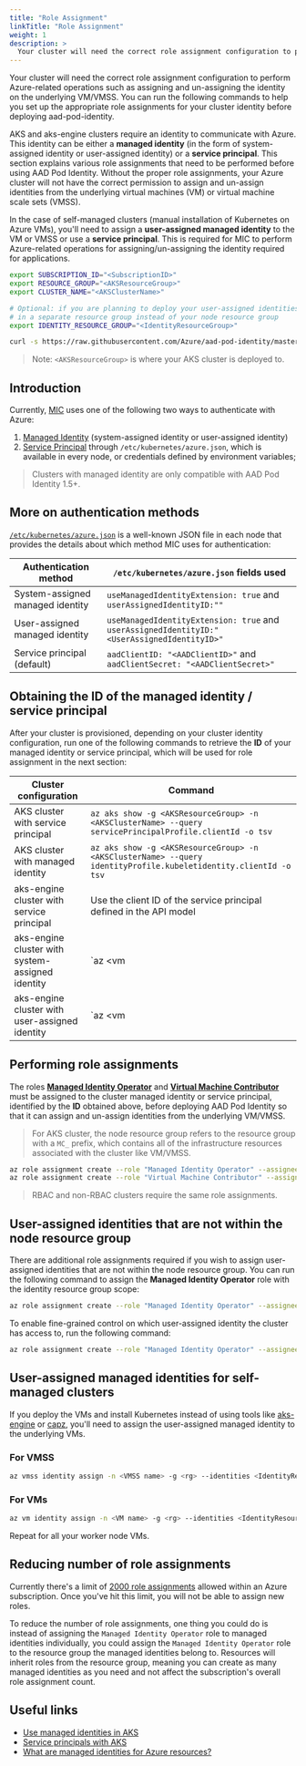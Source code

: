 ```yaml
---
title: "Role Assignment"
linkTitle: "Role Assignment"
weight: 1
description: >
  Your cluster will need the correct role assignment configuration to perform Azure-related operations.
---
```


Your cluster will need the correct role assignment configuration to perform Azure-related operations such as assigning and un-assigning the identity on the underlying VM/VMSS. You can run the following commands to help you set up the appropriate role assignments for your cluster identity before deploying aad-pod-identity.

AKS and aks-engine clusters require an identity to communicate with Azure. This identity can be either a **managed identity** (in the form of system-assigned identity or user-assigned identity) or a **service principal**. This section explains various role assignments that need to be performed before using AAD Pod Identity. Without the proper role assignments, your Azure cluster will not have the correct permission to assign and un-assign identities from the underlying virtual machines (VM) or virtual machine scale sets (VMSS). 

In the case of self-managed clusters (manual installation of Kubernetes on Azure VMs), you'll need to assign a **user-assigned managed identity** to the VM or VMSS or use a **service principal**. This is required for MIC to perform Azure-related operations for assigning/un-assigning the identity required for applications.

```bash
export SUBSCRIPTION_ID="<SubscriptionID>"
export RESOURCE_GROUP="<AKSResourceGroup>"
export CLUSTER_NAME="<AKSClusterName>"

# Optional: if you are planning to deploy your user-assigned identities
# in a separate resource group instead of your node resource group
export IDENTITY_RESOURCE_GROUP="<IdentityResourceGroup>"

curl -s https://raw.githubusercontent.com/Azure/aad-pod-identity/master/hack/role-assignment.sh | bash
```

> Note: `<AKSResourceGroup>` is where your AKS cluster is deployed to.

## Introduction

Currently, [MIC](../../concepts/mic) uses one of the following two ways to authenticate with Azure:

1. [Managed Identity](https://docs.microsoft.com/en-us/azure/aks/use-managed-identity) (system-assigned identity or user-assigned identity)
2. [Service Principal](https://docs.microsoft.com/en-us/azure/aks/kubernetes-service-principal) through `/etc/kubernetes/azure.json`, which is available in every node, or credentials defined by environment variables;

> Clusters with managed identity are only compatible with AAD Pod Identity 1.5+.

## More on authentication methods

[`/etc/kubernetes/azure.json`](https://kubernetes-sigs.github.io/cloud-provider-azure/install/configs/) is a well-known JSON file in each node that provides the details about which method MIC uses for authentication:

| Authentication method            | `/etc/kubernetes/azure.json` fields used                                                    |
|----------------------------------|---------------------------------------------------------------------------------------------|
| System-assigned managed identity | `useManagedIdentityExtension: true` and `userAssignedIdentityID:""`                         |
| User-assigned managed identity   | `useManagedIdentityExtension: true` and `userAssignedIdentityID:"<UserAssignedIdentityID>"` |
| Service principal (default)      | `aadClientID: "<AADClientID>"` and `aadClientSecret: "<AADClientSecret>"`                   |

## Obtaining the ID of the managed identity / service principal

After your cluster is provisioned, depending on your cluster identity configuration, run one of the following commands to retrieve the **ID** of your managed identity or service principal, which will be used for role assignment in the next section:

| Cluster configuration                            | Command                                                                                                                                                                     |
|--------------------------------------------------|-----------------------------------------------------------------------------------------------------------------------------------------------------------------------------|
| AKS cluster with service principal               | `az aks show -g <AKSResourceGroup> -n <AKSClusterName> --query servicePrincipalProfile.clientId -o tsv`                                                                      |
| AKS cluster with managed identity                | `az aks show -g <AKSResourceGroup> -n <AKSClusterName> --query identityProfile.kubeletidentity.clientId -o tsv`                                                              |
| aks-engine cluster with service principal        | Use the client ID of the service principal defined in the API model                                                                                                         |
| aks-engine cluster with system-assigned identity | `az <vm|vmss> identity show -g <NodeResourceGroup> -n <VM|VMSS Name> --query principalId -o tsv`                                                                             |
| aks-engine cluster with user-assigned identity   | `az <vm|vmss> identity show -g <NodeResourceGroup> -n <VM|VMSS Name> --query userAssignedIdentities -o tsv`, then copy the `clientID` of the selected user-assigned identity |

## Performing role assignments

The roles [**Managed Identity Operator**](https://docs.microsoft.com/en-us/azure/role-based-access-control/built-in-roles#managed-identity-operator) and [**Virtual Machine Contributor**](https://docs.microsoft.com/en-us/azure/role-based-access-control/built-in-roles#virtual-machine-contributor) must be assigned to the cluster managed identity or service principal, identified by the **ID** obtained above, before deploying AAD Pod Identity so that it can assign and un-assign identities from the underlying VM/VMSS.

> For AKS cluster, the node resource group refers to the resource group with a `MC_` prefix, which contains all of the infrastructure resources associated with the cluster like VM/VMSS.

```bash
az role assignment create --role "Managed Identity Operator" --assignee <ID> --scope /subscriptions/<SubscriptionID>/resourcegroups/<NodeResourceGroup>
az role assignment create --role "Virtual Machine Contributor" --assignee <ID> --scope /subscriptions/<SubscriptionID>/resourcegroups/<NodeResourceGroup>
```

> RBAC and non-RBAC clusters require the same role assignments.

## User-assigned identities that are not within the node resource group

There are additional role assignments required if you wish to assign user-assigned identities that are not within the node resource group. You can run the following command to assign the **Managed Identity Operator** role with the identity resource group scope:

```bash
az role assignment create --role "Managed Identity Operator" --assignee <ID> --scope /subscriptions/<SubscriptionID>/resourcegroups/<IdentityResourceGroup>
```

To enable fine-grained control on which user-assigned identity the cluster has access to, run the following command:

```bash
az role assignment create --role "Managed Identity Operator" --assignee <ID>  --scope /subscriptions/<SubscriptionID>/resourcegroups/<IdentityResourceGroup>/providers/Microsoft.ManagedIdentity/userAssignedIdentities/<IdentityName>
```

## User-assigned managed identities for self-managed clusters

If you deploy the VMs and install Kubernetes instead of using tools like [aks-engine](https://github.com/Azure/aks-engine) or [capz](https://github.com/kubernetes-sigs/cluster-api-provider-azure), you'll need to assign the user-assigned managed identity to the underlying VMs.

### For VMSS

```bash 
az vmss identity assign -n <VMSS name> -g <rg> --identities <IdentityResourceID>
```

### For VMs

```bash
az vm identity assign -n <VM name> -g <rg> --identities <IdentityResourceID>
```
Repeat for all your worker node VMs.

## Reducing number of role assignments

Currently there's a limit of [2000 role assignments](https://docs.microsoft.com/en-us/azure/role-based-access-control/troubleshooting#azure-role-assignments-limit) allowed within an Azure subscription. Once you've hit this limit, you will not be able to assign new roles.

To reduce the number of role assignments, one thing you could do is instead of assigning the `Managed Identity Operator` role to managed identities individually, you could assign the `Managed Identity Operator` role to the resource group the managed identities belong to. Resources will inherit roles from the resource group, meaning you can create as many managed identities as you need and not affect the subscription's overall role assignment count.

## Useful links

- [Use managed identities in AKS](https://docs.microsoft.com/en-us/azure/aks/use-managed-identity)
- [Service principals with AKS](https://docs.microsoft.com/en-us/azure/aks/kubernetes-service-principal)
- [What are managed identities for Azure resources?](https://docs.microsoft.com/en-us/azure/active-directory/managed-identities-azure-resources/overview)
